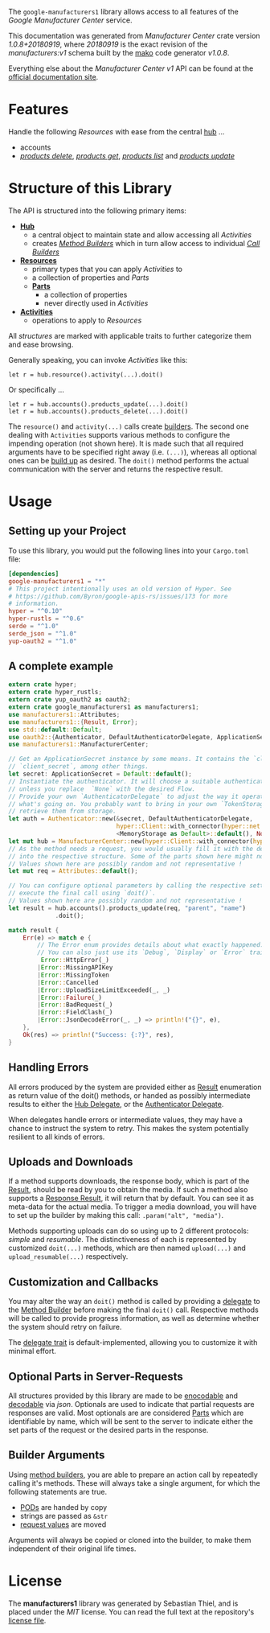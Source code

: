 <!---
DO NOT EDIT !
This file was generated automatically from 'src/mako/api/README.md.mako'
DO NOT EDIT !
-->
The `google-manufacturers1` library allows access to all features of the *Google Manufacturer Center* service.

This documentation was generated from *Manufacturer Center* crate version *1.0.8+20180919*, where *20180919* is the exact revision of the *manufacturers:v1* schema built by the [mako](http://www.makotemplates.org/) code generator *v1.0.8*.

Everything else about the *Manufacturer Center* *v1* API can be found at the
[official documentation site](https://developers.google.com/manufacturers/).
# Features

Handle the following *Resources* with ease from the central [hub](https://docs.rs/google-manufacturers1/1.0.8+20180919/google_manufacturers1/struct.ManufacturerCenter.html) ... 

* accounts
 * [*products delete*](https://docs.rs/google-manufacturers1/1.0.8+20180919/google_manufacturers1/struct.AccountProductDeleteCall.html), [*products get*](https://docs.rs/google-manufacturers1/1.0.8+20180919/google_manufacturers1/struct.AccountProductGetCall.html), [*products list*](https://docs.rs/google-manufacturers1/1.0.8+20180919/google_manufacturers1/struct.AccountProductListCall.html) and [*products update*](https://docs.rs/google-manufacturers1/1.0.8+20180919/google_manufacturers1/struct.AccountProductUpdateCall.html)




# Structure of this Library

The API is structured into the following primary items:

* **[Hub](https://docs.rs/google-manufacturers1/1.0.8+20180919/google_manufacturers1/struct.ManufacturerCenter.html)**
    * a central object to maintain state and allow accessing all *Activities*
    * creates [*Method Builders*](https://docs.rs/google-manufacturers1/1.0.8+20180919/google_manufacturers1/trait.MethodsBuilder.html) which in turn
      allow access to individual [*Call Builders*](https://docs.rs/google-manufacturers1/1.0.8+20180919/google_manufacturers1/trait.CallBuilder.html)
* **[Resources](https://docs.rs/google-manufacturers1/1.0.8+20180919/google_manufacturers1/trait.Resource.html)**
    * primary types that you can apply *Activities* to
    * a collection of properties and *Parts*
    * **[Parts](https://docs.rs/google-manufacturers1/1.0.8+20180919/google_manufacturers1/trait.Part.html)**
        * a collection of properties
        * never directly used in *Activities*
* **[Activities](https://docs.rs/google-manufacturers1/1.0.8+20180919/google_manufacturers1/trait.CallBuilder.html)**
    * operations to apply to *Resources*

All *structures* are marked with applicable traits to further categorize them and ease browsing.

Generally speaking, you can invoke *Activities* like this:

```Rust,ignore
let r = hub.resource().activity(...).doit()
```

Or specifically ...

```ignore
let r = hub.accounts().products_update(...).doit()
let r = hub.accounts().products_delete(...).doit()
```

The `resource()` and `activity(...)` calls create [builders][builder-pattern]. The second one dealing with `Activities` 
supports various methods to configure the impending operation (not shown here). It is made such that all required arguments have to be 
specified right away (i.e. `(...)`), whereas all optional ones can be [build up][builder-pattern] as desired.
The `doit()` method performs the actual communication with the server and returns the respective result.

# Usage

## Setting up your Project

To use this library, you would put the following lines into your `Cargo.toml` file:

```toml
[dependencies]
google-manufacturers1 = "*"
# This project intentionally uses an old version of Hyper. See
# https://github.com/Byron/google-apis-rs/issues/173 for more
# information.
hyper = "^0.10"
hyper-rustls = "^0.6"
serde = "^1.0"
serde_json = "^1.0"
yup-oauth2 = "^1.0"
```

## A complete example

```Rust
extern crate hyper;
extern crate hyper_rustls;
extern crate yup_oauth2 as oauth2;
extern crate google_manufacturers1 as manufacturers1;
use manufacturers1::Attributes;
use manufacturers1::{Result, Error};
use std::default::Default;
use oauth2::{Authenticator, DefaultAuthenticatorDelegate, ApplicationSecret, MemoryStorage};
use manufacturers1::ManufacturerCenter;

// Get an ApplicationSecret instance by some means. It contains the `client_id` and 
// `client_secret`, among other things.
let secret: ApplicationSecret = Default::default();
// Instantiate the authenticator. It will choose a suitable authentication flow for you, 
// unless you replace  `None` with the desired Flow.
// Provide your own `AuthenticatorDelegate` to adjust the way it operates and get feedback about 
// what's going on. You probably want to bring in your own `TokenStorage` to persist tokens and
// retrieve them from storage.
let auth = Authenticator::new(&secret, DefaultAuthenticatorDelegate,
                              hyper::Client::with_connector(hyper::net::HttpsConnector::new(hyper_rustls::TlsClient::new())),
                              <MemoryStorage as Default>::default(), None);
let mut hub = ManufacturerCenter::new(hyper::Client::with_connector(hyper::net::HttpsConnector::new(hyper_rustls::TlsClient::new())), auth);
// As the method needs a request, you would usually fill it with the desired information
// into the respective structure. Some of the parts shown here might not be applicable !
// Values shown here are possibly random and not representative !
let mut req = Attributes::default();

// You can configure optional parameters by calling the respective setters at will, and
// execute the final call using `doit()`.
// Values shown here are possibly random and not representative !
let result = hub.accounts().products_update(req, "parent", "name")
             .doit();

match result {
    Err(e) => match e {
        // The Error enum provides details about what exactly happened.
        // You can also just use its `Debug`, `Display` or `Error` traits
         Error::HttpError(_)
        |Error::MissingAPIKey
        |Error::MissingToken
        |Error::Cancelled
        |Error::UploadSizeLimitExceeded(_, _)
        |Error::Failure(_)
        |Error::BadRequest(_)
        |Error::FieldClash(_)
        |Error::JsonDecodeError(_, _) => println!("{}", e),
    },
    Ok(res) => println!("Success: {:?}", res),
}

```
## Handling Errors

All errors produced by the system are provided either as [Result](https://docs.rs/google-manufacturers1/1.0.8+20180919/google_manufacturers1/enum.Result.html) enumeration as return value of 
the doit() methods, or handed as possibly intermediate results to either the 
[Hub Delegate](https://docs.rs/google-manufacturers1/1.0.8+20180919/google_manufacturers1/trait.Delegate.html), or the [Authenticator Delegate](https://docs.rs/yup-oauth2/*/yup_oauth2/trait.AuthenticatorDelegate.html).

When delegates handle errors or intermediate values, they may have a chance to instruct the system to retry. This 
makes the system potentially resilient to all kinds of errors.

## Uploads and Downloads
If a method supports downloads, the response body, which is part of the [Result](https://docs.rs/google-manufacturers1/1.0.8+20180919/google_manufacturers1/enum.Result.html), should be
read by you to obtain the media.
If such a method also supports a [Response Result](https://docs.rs/google-manufacturers1/1.0.8+20180919/google_manufacturers1/trait.ResponseResult.html), it will return that by default.
You can see it as meta-data for the actual media. To trigger a media download, you will have to set up the builder by making
this call: `.param("alt", "media")`.

Methods supporting uploads can do so using up to 2 different protocols: 
*simple* and *resumable*. The distinctiveness of each is represented by customized 
`doit(...)` methods, which are then named `upload(...)` and `upload_resumable(...)` respectively.

## Customization and Callbacks

You may alter the way an `doit()` method is called by providing a [delegate](https://docs.rs/google-manufacturers1/1.0.8+20180919/google_manufacturers1/trait.Delegate.html) to the 
[Method Builder](https://docs.rs/google-manufacturers1/1.0.8+20180919/google_manufacturers1/trait.CallBuilder.html) before making the final `doit()` call. 
Respective methods will be called to provide progress information, as well as determine whether the system should 
retry on failure.

The [delegate trait](https://docs.rs/google-manufacturers1/1.0.8+20180919/google_manufacturers1/trait.Delegate.html) is default-implemented, allowing you to customize it with minimal effort.

## Optional Parts in Server-Requests

All structures provided by this library are made to be [enocodable](https://docs.rs/google-manufacturers1/1.0.8+20180919/google_manufacturers1/trait.RequestValue.html) and 
[decodable](https://docs.rs/google-manufacturers1/1.0.8+20180919/google_manufacturers1/trait.ResponseResult.html) via *json*. Optionals are used to indicate that partial requests are responses 
are valid.
Most optionals are are considered [Parts](https://docs.rs/google-manufacturers1/1.0.8+20180919/google_manufacturers1/trait.Part.html) which are identifiable by name, which will be sent to 
the server to indicate either the set parts of the request or the desired parts in the response.

## Builder Arguments

Using [method builders](https://docs.rs/google-manufacturers1/1.0.8+20180919/google_manufacturers1/trait.CallBuilder.html), you are able to prepare an action call by repeatedly calling it's methods.
These will always take a single argument, for which the following statements are true.

* [PODs][wiki-pod] are handed by copy
* strings are passed as `&str`
* [request values](https://docs.rs/google-manufacturers1/1.0.8+20180919/google_manufacturers1/trait.RequestValue.html) are moved

Arguments will always be copied or cloned into the builder, to make them independent of their original life times.

[wiki-pod]: http://en.wikipedia.org/wiki/Plain_old_data_structure
[builder-pattern]: http://en.wikipedia.org/wiki/Builder_pattern
[google-go-api]: https://github.com/google/google-api-go-client

# License
The **manufacturers1** library was generated by Sebastian Thiel, and is placed 
under the *MIT* license.
You can read the full text at the repository's [license file][repo-license].

[repo-license]: https://github.com/Byron/google-apis-rsblob/master/LICENSE.md
